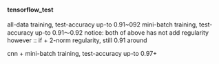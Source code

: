 #### tensorflow_test
all-data training, test-accuracy up-to 0.91~092
mini-batch training, test-accuracy up-to 0.91～0.92
notice: both of above has not add regularity
however ::
		  if + 2-norm regularity, still 0.91 around

cnn + mini-batch training, test-accuracy up-to 0.97+

